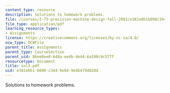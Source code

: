 ```yaml
---
content_type: resource
description: Solutions to homework problems.
file: /courses/2-75-precision-machine-design-fall-2001/e381e0b1b090c3449e649e4b479d020d_sol3.pdf
file_type: application/pdf
learning_resource_types:
- Assignments
license: https://creativecommons.org/licenses/by-nc-sa/4.0/
ocw_type: OCWFile
parent_title: Assignments
parent_type: CourseSection
parent_uid: 86ee0ee8-648a-ee4b-de44-6a198c9c577f
resourcetype: Document
title: sol3.pdf
uid: e381e0b1-b090-c344-9e64-9e4b479d020d
---
```

Solutions to homework problems.